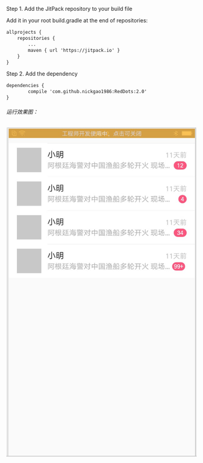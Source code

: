 Step 1. Add the JitPack repository to your build file

Add it in your root build.gradle at the end of repositories:

	allprojects {
		repositories {
			...
			maven { url 'https://jitpack.io' }
		}
	}

Step 2. Add the dependency

	dependencies {
	        compile 'com.github.nickgao1986:RedDots:2.0'
	}

###### 运行效果图：
![enter image description here](https://github.com/nickgao1986/RedDots/blob/master/11.png)
